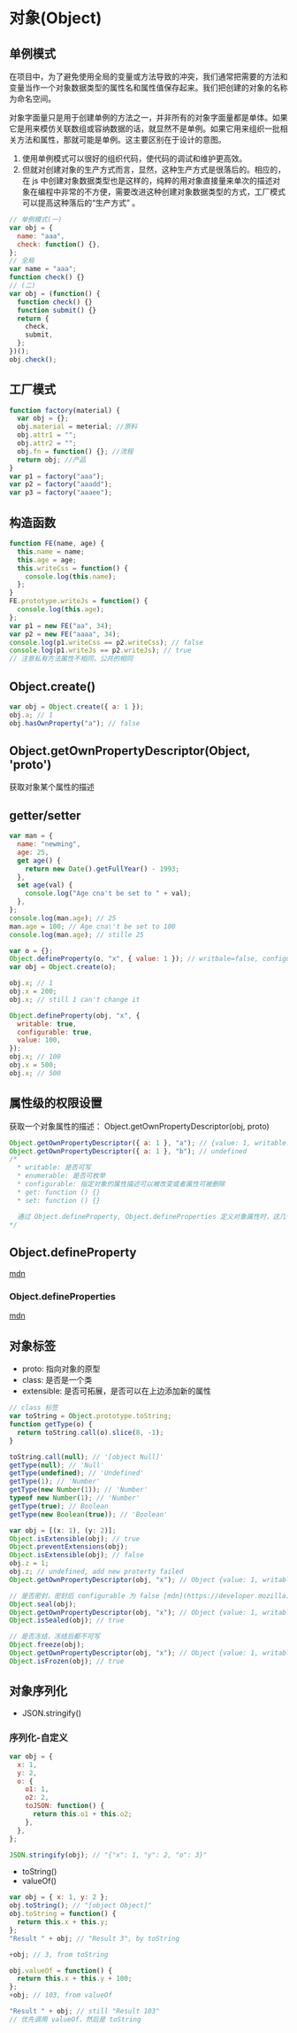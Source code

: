 # 对象(Object)

## 单例模式

在项目中，为了避免使用全局的变量或方法导致的冲突，我们通常把需要的方法和变量当作一个对象数据类型的属性名和属性值保存起来。我们把创建的对象的名称为命名空间。

对象字面量只是用于创建单例的方法之一，并非所有的对象字面量都是单体。如果它是用来模仿关联数组或容纳数据的话，就显然不是单例。如果它用来组织一批相关方法和属性，那就可能是单例。这主要区别在于设计的意图。

1. 使用单例模式可以很好的组织代码，使代码的调试和维护更高效。
2. 但就对创建对象的生产方式而言，显然，这种生产方式是很落后的。相应的，在 js 中创建对象数据类型也是这样的，纯粹的用对象直接量来单次的描述对象在编程中非常的不方便，需要改进这种创建对象数据类型的方式，工厂模式可以提高这种落后的“生产方式” 。

```js
// 单例模式(一)
var obj = {
  name: "aaa",
  check: function() {},
};
// 全局
var name = "aaa";
function check() {}
// (二)
var obj = (function() {
  function check() {}
  function submit() {}
  return {
    check,
    submit,
  };
})();
obj.check();
```

## 工厂模式

```js
function factory(material) {
  var obj = {};
  obj.material = meterial; //原料
  obj.attr1 = "";
  obj.attr2 = "";
  obj.fn = function() {}; //流程
  return obj; //产品
}
var p1 = factory("aaa");
var p2 = factory("aaadd");
var p3 = factory("aaaee");
```

## 构造函数

```js
function FE(name, age) {
  this.name = name;
  this.age = age;
  this.writeCss = function() {
    console.log(this.name);
  };
}
FE.prototype.writeJs = function() {
  console.log(this.age);
};
var p1 = new FE("aa", 34);
var p2 = new FE("aaaa", 34);
console.log(p1.writeCss == p2.writeCss); // false
console.log(p1.writeJs == p2.writeJs); // true
// 注意私有方法属性不相同，公共的相同
```

## Object.create()

```js
var obj = Object.create({ a: 1 });
obj.a; // 1
obj.hasOwnProperty("a"); // false
```

## Object.getOwnPropertyDescriptor(Object, 'proto')

获取对象某个属性的描述

## getter/setter

```js
var man = {
  name: "newming",
  age: 25,
  get age() {
    return new Date().getFullYear() - 1993;
  },
  set age(val) {
    console.log("Age cna't be set to " + val);
  },
};
console.log(man.age); // 25
man.age = 100; // Age cna\'t be set to 100
console.log(man.age); // stille 25
```

```js
var o = {};
Object.defineProperty(o, "x", { value: 1 }); // writbale=false, configurable=false
var obj = Object.create(o);

obj.x; // 1
obj.x = 200;
obj.x; // still 1 can't change it

Object.defineProperty(obj, "x", {
  writable: true,
  configurable: true,
  value: 100,
});
obj.x; // 100
obj.x = 500;
obj.x; // 500
```

## 属性级的权限设置

获取一个对象属性的描述： Object.getOwnPropertyDescriptor(obj, proto)

```js
Object.getOwnPropertyDescriptor({ a: 1 }, "a"); // {value: 1, writable: true, enumerable: true, configurable: true}
Object.getOwnPropertyDescriptor({ a: 1 }, "b"); // undefined
/*
  * writable: 是否可写
  * enumerable: 是否可枚举
  * configurable: 指定对象的属性描述可以被改变或者属性可被删除
  * get: function () {}
  * set: function () {}

  通过 Object.defineProperty, Object.defineProperties 定义对象属性时，这几个属性默认为 false
*/
```

## Object.defineProperty

[mdn](https://developer.mozilla.org/zh-CN/docs/Web/JavaScript/Reference/Global_Objects/Object/defineProperty)

### Object.defineProperties

[mdn](https://developer.mozilla.org/zh-CN/docs/Web/JavaScript/Reference/Global_Objects/Object/defineProperties)

## 对象标签

- proto: 指向对象的原型
- class: 是否是一个类
- extensible: 是否可拓展，是否可以在上边添加新的属性

```js
// class 标签
var toString = Object.prototype.toString;
function getType(o) {
  return toString.call(o).slice(8, -1);
}

toString.call(null); // '[object Null]'
getType(null); // 'Null'
getType(undefined); // 'Undefined'
getType(1); // 'Number'
getType(new Number(1)); // 'Number'
typeof new Number(1); // 'Number'
getType(true); // Boolean
getType(new Boolean(true)); // 'Boolean'
```

```js
var obj = [(x: 1), (y: 2)];
Object.isExtensible(obj); // true
Object.preventExtensions(obj);
Object.isExtensible(obj); // false
obj.z = 1;
obj.z; // undefined, add new proterty failed
Object.getOwnPropertyDescriptor(obj, "x"); // Object {value: 1, writable: true, enumerable: true, configurable: true}

// 是否密封，密封后 configurable 为 false [mdn](https://developer.mozilla.org/zh-CN/docs/Web/JavaScript/Reference/Global_Objects/Object/isSealed)
Object.seal(obj);
Object.getOwnPropertyDescriptor(obj, "x"); // Object {value: 1, writable: true, enumerable: true, configurable: false}
Object.isSealed(obj); // true

// 是否冻结，冻结后都不可写
Object.freeze(obj);
Object.getOwnPropertyDescriptor(obj, "x"); // Object {value: 1, writable: false, enumerable: true, configurable: false}
Object.isFrozen(obj); // true
```

## 对象序列化

- JSON.stringify()

### 序列化-自定义

```js
var obj = {
  x: 1,
  y: 2,
  o: {
    o1: 1,
    o2: 2,
    toJSON: function() {
      return this.o1 + this.o2;
    },
  },
};

JSON.stringify(obj); // "{"x": 1, "y": 2, "o": 3}"
```

- toString()
- valueOf()

```js
var obj = { x: 1, y: 2 };
obj.toString(); // "[object Object]"
obj.toString = function() {
  return this.x + this.y;
};
"Result " + obj; // "Result 3", by toString

+obj; // 3, from toString

obj.valueOf = function() {
  return this.x + this.y + 100;
};
+obj; // 103, from valueOf

"Result " + obj; // still "Result 103"
// 优先调用 valueOf，然后是 toString
```

